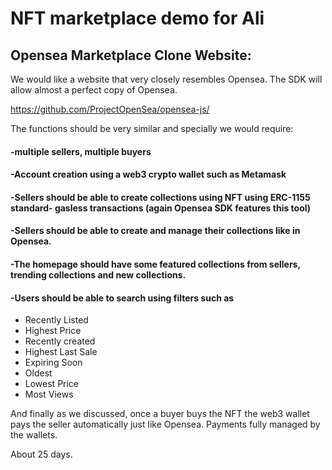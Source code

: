 # NFT marketplace demo for Ali

## Opensea Marketplace Clone Website:

We would like a website that very closely resembles Opensea.
The SDK will allow almost a perfect copy of Opensea.

https://github.com/ProjectOpenSea/opensea-js/

The functions should be very similar and specially we would require:

#### -multiple sellers, multiple buyers
#### -Account creation using a web3 crypto wallet such as Metamask
#### -Sellers should be able to create collections using NFT using ERC-1155 standard- gasless transactions (again Opensea SDK features this tool)
#### -Sellers should be able to create and manage their collections like in Opensea.
#### -The homepage should have some featured collections from sellers, trending collections and new collections.
#### -Users should be able to search using filters such as
  * Recently Listed
  * Highest Price
  * Recently created
  * Highest Last Sale
  * Expiring Soon
  * Oldest
  * Lowest Price
  * Most Views
  
And finally as we discussed, once a buyer buys the NFT the web3 wallet pays the seller automatically just like Opensea. Payments fully managed by the wallets.

About 25 days.
